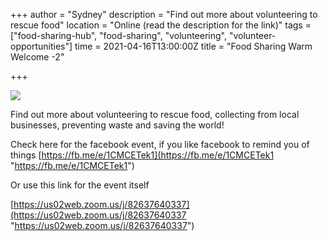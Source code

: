 +++
author = "Sydney"
description = "Find out more about volunteering to rescue food"
location = "Online (read the description for the link)"
tags = ["food-sharing-hub", "food-sharing", "volunteering", "volunteer-opportunities"]
time = 2021-04-16T13:00:00Z
title = "Food Sharing Warm Welcome -2"

+++
  
![](https://res.cloudinary.com/shrub-co-op/image/upload/v1617363492/shrubcoop.org/media/Food_Sharing_Edinburgh_FB_event_page_banner_TEMPLATE_1_ymepdy.png)

Find out more about volunteering to rescue food, collecting from local businesses, preventing waste and saving the world!

Check here for the facebook event, if you like facebook to remind you of things [https://fb.me/e/1CMCETek1](https://fb.me/e/1CMCETek1 "https://fb.me/e/1CMCETek1")

Or use this link for the event itself

[https://us02web.zoom.us/j/82637640337](https://us02web.zoom.us/j/82637640337 "https://us02web.zoom.us/j/82637640337")